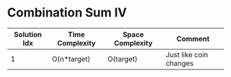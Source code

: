 # Combination Sum IV

| Solution Idx | Time Complexity | Space Complexity | Comment                |
| ------------ | --------------- | ---------------- | ---------------------- |
| 1            | O(n\*target)    | O(target)        | Just like coin changes |
